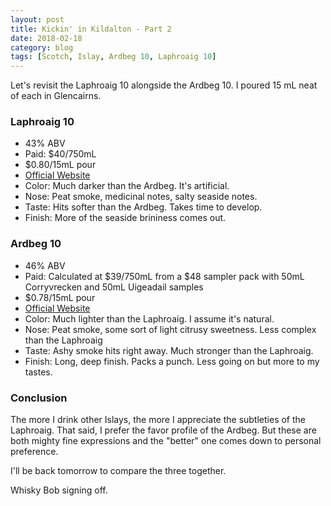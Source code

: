 ```yaml
---
layout: post
title: Kickin' in Kildalton - Part 2
date: 2018-02-18
category: blog
tags: [Scotch, Islay, Ardbeg 10, Laphroaig 10]
---
```


Let's revisit the Laphroaig 10 alongside the Ardbeg 10. I poured 15 mL neat of each in Glencairns.

### Laphroaig 10

* 43% ABV
* Paid: $40/750mL
* $0.80/15mL pour
* [Official Website](https://www.laphroaig.com/product/laphroaig-10-year-old/)
* Color: Much darker than the Ardbeg. It's artificial.
* Nose: Peat smoke, medicinal notes, salty seaside notes.
* Taste: Hits softer than the Ardbeg. Takes time to develop.
* Finish: More of the seaside brininess comes out.


### Ardbeg 10

* 46% ABV
* Paid: Calculated at $39/750mL from a $48 sampler pack with 50mL Corryvrecken and 50mL Uigeadail samples
* $0.78/15mL pour
* [Official Website](https://www.ardbeg.com/en-US/whisky/ultimate-range/ten-years-old)
* Color: Much lighter than the Laphroaig. I assume it's natural.
* Nose: Peat smoke, some sort of light citrusy sweetness. Less complex than the Laphroaig
* Taste: Ashy smoke hits right away. Much stronger than the Laphroaig.
* Finish: Long, deep finish. Packs a punch. Less going on but more to my tastes.

### Conclusion

The more I drink other Islays, the more I appreciate the subtleties of the Laphroaig. That said, I prefer the favor profile of the Ardbeg. But these are both mighty fine expressions and the "better" one comes down to personal preference.

I'll be back tomorrow to compare the three together.

Whisky Bob signing off.
